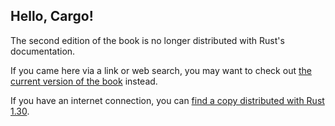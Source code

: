 ## Hello, Cargo!

The second edition of the book is no longer distributed with Rust's documentation.

If you came here via a link or web search, you may want to check out [the current
version of the book](../ch01-03-hello-cargo.md) instead.

If you have an internet connection, you can [find a copy distributed with
Rust
1.30](https://doc.rust-lang.org/1.30.0/book/second-edition/ch01-03-hello-cargo.html).